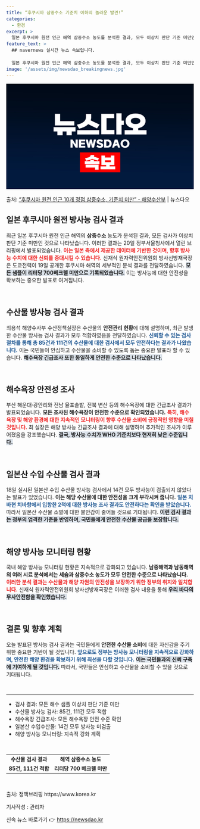 ```yaml
---
title: “후쿠시마 삼중수소 기준치 이하의 놀라운 발견!”
categories:
  - 환경
excerpt: >
  일본 후쿠시마 원전 인근 해역 삼중수소 농도를 분석한 결과, 모두 이상치 판단 기준 미만인 것으로 나타났다.…
feature_text: >
  ## navernews 실시간 뉴스 속보입니다.

  일본 후쿠시마 원전 인근 해역 삼중수소 농도를 분석한 결과, 모두 이상치 판단 기준 미만인 것으로 나타났다.…
image: '/assets/img/newsdao_breakingnews.jpg'
---
```


![뉴스다오 속보](/assets/img/newsdao_breakingnews.jpg)

<p>출처: <a href="https://newsdao.kr/1989" rel="dofollow">“후쿠시마 원전 인근 10개 정점 삼중수소, 기준치 미만” - 해양수산부</a> | 뉴스다오</p>

<h2 data-ke-size="size26">일본 후쿠시마 원전 방사능 검사 결과</h2>

<p data-ke-size="size16">최근 일본 후쿠시마 원전 인근 해역의 <b>삼중수소</b> 농도가 분석된 결과, 모든 검사가 이상치 판단 기준 미만인 것으로 나타났습니다. 이러한 결과는 20일 정부서울청사에서 열린 브리핑에서 발표되었습니다. <b><span style="color: #ee2323;">이는 일본 측에서 제공한 데이터에 기반한 것이며, 향후 방사능 수치에 대한 신뢰를 증대시킬 수 있습니다.</span></b> 신재식 원자력안전위원회 방사선방재국장은 도쿄전력이 19일 공개한 후쿠시마 해역의 세부적인 분석 결과를 전달하였습니다. <b><span style="background-color: #21538527;">모든 샘플이 리터당 700베크렐 미만으로 기록되었습니다.</span></b> 이는 방사능에 대한 안전성을 확보하는 중요한 발표로 여겨집니다.</p>

<p data-ke-size="size16">&nbsp;</p>

<h2 data-ke-size="size26">수산물 방사능 검사 결과</h2>

<p data-ke-size="size16">최용석 해양수사부 수산정책실장은 수산물의 <b>안전관리 현황</b>에 대해 설명하며, 최근 발생한 수산물 방사능 검사 결과가 모두 적합하였음을 전달하였습니다. <b><span style="color: #1a5490;">신뢰할 수 있는 검사 절차를 통해 총 85건과 111건의 수산물에 대한 검사에서 모두 안전하다는 결과가 나왔습니다.</span></b> 이는 국민들이 안심하고 수산물을 소비할 수 있도록 돕는 중요한 발표라 할 수 있습니다. <b><span style="background-color: #21538527;">해수욕장 긴급조사 또한 동일하게 안전한 수준으로 나타났습니다.</span></b></p>

<p data-ke-size="size16">&nbsp;</p>

<h2 data-ke-size="size26">해수욕장 안전성 조사</h2>

<p data-ke-size="size16">부산 해운대·광안리와 전남 율포솔밭, 전북 변산 등의 해수욕장에 대한 긴급조사 결과가 발표되었습니다. <b>모든 조사된 해수욕장이 안전한 수준으로 확인되었습니다.</b> <b><span style="color: #ee2323;">특히, 해수욕장 및 해양 환경에 대한 지속적인 모니터링이 향후 수산물 소비에 긍정적인 영향을 미칠 것입니다.</span></b> 최 실장은 해양 방사능 긴급조사 결과에 대해 설명하며 추가적인 조사가 이루어졌음을 강조했습니다. <b><span style="background-color: #21538527;">결국, 방사능 수치가 WHO 기준치보다 현저히 낮은 수준입니다.</span></b></p>

<p data-ke-size="size16">&nbsp;</p>

<h2 data-ke-size="size26">일본산 수입 수산물 검사 결과</h2>

<p data-ke-size="size16">18일 실시된 일본산 수입 수산물 방사능 검사에서 14건 모두 방사능이 검출되지 않았다는 발표가 있었습니다. <b>이는 해당 수산물에 대한 안전성을 크게 부각시켜 줍니다.</b> <b><span style="color: #1a5490;">일본 치바현 치바항에서 입항한 2척에 대한 방사능 조사 결과도 안전하다는 확인을 받았습니다.</span></b> 따라서 일본산 수산물 소멸에 대한 불안감이 줄어들 것으로 기대됩니다. <b><span style="background-color: #21538527;">이런 검사 결과는 정부의 엄격한 기준을 반영하며, 국민들에게 안전한 수산물 공급을 보장합니다.</span></b></p>

<p data-ke-size="size16">&nbsp;</p>

<h2 data-ke-size="size26">해양 방사능 모니터링 현황</h2>

<p data-ke-size="size16">국내 해양 방사능 모니터링 현황은 지속적으로 강화되고 있습니다. <b>남중해역과 남동해역의 여러 시료 분석에서는 세슘과 삼중수소 농도가 모두 안전한 수준으로 나타났습니다.</b> <b><span style="color: #ee2323;">이러한 분석 결과는 수산물과 해양 자원의 안전성을 보장하기 위한 정부의 취지와 일치합니다.</span></b> 신재식 원자력안전위원회 방사선방재국장은 이러한 검사 내용을 통해 <b><span style="background-color: #21538527;">우리 바다의 무사안전함을 확인했습니다.</span></b></p>

<p data-ke-size="size16">&nbsp;</p>

<h2 data-ke-size="size26">결론 및 향후 계획</h2>

<p data-ke-size="size16">오늘 발표된 방사능 검사 결과는 국민들에게 <b>안전한 수산물 소비</b>에 대한 자신감을 주기 위한 중요한 기반이 될 것입니다. <b><span style="color: #1a5490;">앞으로도 정부는 방사능 모니터링을 지속적으로 강화하며, 안전한 해양 환경을 확보하기 위해 최선을 다할 것입니다.</span></b> <b><span style="background-color: #21538527;">이는 국민들과의 신뢰 구축에 기여하게 될 것입니다.</span></b> 따라서, 국민들은 안심하고 수산물을 소비할 수 있을 것으로 기대됩니다.</p>

<p data-ke-size="size16">&nbsp;</p>

<hr/>

<ul>
    <li>검사 결과: 모든 해수 샘플 이상치 판단 기준 미만</li>
    <li>수산물 방사능 검사: 85건, 111건 모두 적합</li>
    <li>해수욕장 긴급조사: 모든 해수욕장 안전 수준 확인</li>
    <li>일본산 수입수산물: 14건 모두 방사능 미검출</li>
    <li>해양 방사능 모니터링: 지속적 강화 계획</li>
</ul>

<p data-ke-size="size16">&nbsp;</p>

<table style="width: 100%; border-collapse: collapse;">
  <tr>
    <td style="text-align: center; height: 17px;"><b>수산물 검사 결과</b></td>
    <td style="text-align: center; height: 17px;"><b>해역 삼중수소 농도</b></td>
  </tr>
  <tr>
    <td style="text-align: center; height: 17px;"><b>85건, 111건 적합</b></td>
    <td style="text-align: center; height: 17px;"><b>리터당 700 베크렐 미만</b></td>
  </tr>
</table>

<p data-ke-size="size16">&nbsp;</p>

<p data-ke-size="size16">출처: 정책브리핑 https://www.korea.kr</p>
<p data-ke-size="size16">기사작성 : 관리자</p> 

신속 뉴스 바로가기 👉 <a href="https://newsdao.kr" rel="dofollow">https://newsdao.kr</a>


